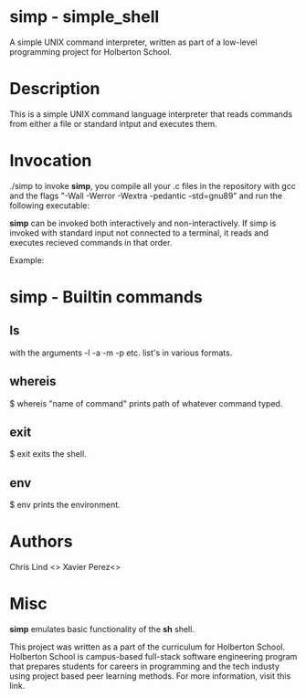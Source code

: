 # **simp** - simple_shell
A simple UNIX command interpreter, written as part of a low-level programming project for Holberton School.

# Description
This is a simple UNIX command language interpreter that reads commands from either a file or standard intput and executes them.

# Invocation
./simp
to invoke **simp**, you compile all your .c files in the repository with gcc and the flags "-Wall -Werror -Wextra -pedantic -std=gnu89"
and run the following executable:

**simp** can be invoked both interactively and non-interactively. If simp is invoked with standard input not connected to a terminal, it reads and 
executes recieved commands in that order.

Example:


# simp - Builtin commands

## ls
with the arguments -l -a -m -p etc.
list's in various formats.

## whereis
$ whereis "name of command"
prints path of whatever command typed.

## exit
$ exit
exits the shell.

## env
$ env
prints the environment.

# Authors
Chris Lind <>
Xavier Perez<>

# Misc
**simp** emulates basic functionality of the **sh** shell.

This project was written as a part of the curriculum for Holberton School. Holberton School is campus-based full-stack software engineering program that prepares students for careers in programming and the tech industy using project based peer learning methods. For more information, visit this link.
